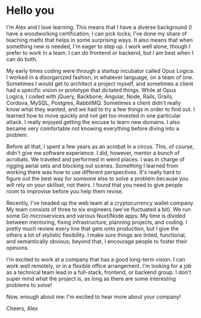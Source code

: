 # Hello you

I'm Alex and I love learning. This means that I have a diverse background (I have a woodworking certification; I can pick locks; I've done my share of teaching math) that helps in some surprising ways. It also means that when something new is needed, I'm eager to step up. I work well alone, though I prefer to work in a team. I can do frontend or backend, but I am best when I can do both.

My early times coding were through a startup incubator called Opus Logica. I worked in a disorganized fashion, in whatever language, on a team of one. Sometimes I would get to architect a project myself, and sometimes a client had a specific vision or prototype that dictated things. While at Opus Logica, I coded with jQuery, Backbone, Angular, Node, Rails, Grails, Cordova, MySQL, Postgres, RabbitMQ. Sometimes a client didn't really know what they wanted, and we had to try a few things in order to find out. I learned how to move quickly and not get too invested in one particular attack. I really enjoyed getting the excuse to learn new domains. I also became very comfortable not knowing everything before diving into a problem.

Before all that, I spent a few years as an acrobat in a circus. This, of course, didn't give me software experience. I did, however, mentor a bunch of acrobats. We traveled and performed in weird places. I was in charge of rigging aerial sets and blocking out scenes. Something I learned from working there was how to use different perspectives. It's really hard to figure out the best way for someone else to solve a problem because you will rely on your skillset, not theirs. I found that you need to give people room to improvise before you help them revise.

Recently, I've headed up the web team at a cryptocurrency wallet company. My team consists of three to six engineers (we've fluctuated a bit). We run some Go microservices and various Nuxt/Node apps. My time is divided between mentoring, fixing infrastructure, planning projects, and coding. I pretty much review every line that gets onto production, but I give the others a lot of stylistic flexibility. I make sure things are linted, functional, and semantically obvious; beyond that, I encourage people to foster their opinions.

I'm excited to work at a company that has a good long-term vision. I can work well remotely, or in a flexible office arrangement. I'm looking for a job as a technical team lead in a full-stack, frontend, or backend group. I don't super mind what the project is, as long as there are some interesting problems to solve!

Now, enough about me: I'm excited to hear more about your company!

Cheers,
Alex
